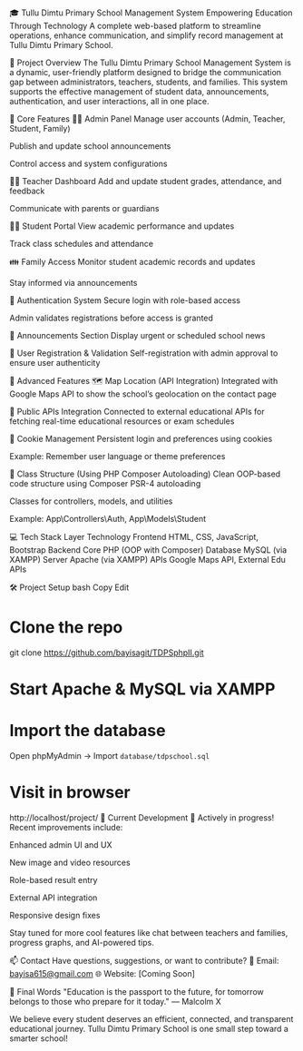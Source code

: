 🎓 Tullu Dimtu Primary School Management System
Empowering Education Through Technology
A complete web-based platform to streamline operations, enhance communication, and simplify record management at Tullu Dimtu Primary School.

🚀 Project Overview
The Tullu Dimtu Primary School Management System is a dynamic, user-friendly platform designed to bridge the communication gap between administrators, teachers, students, and families. This system supports the effective management of student data, announcements, authentication, and user interactions, all in one place.

🌟 Core Features
👨‍💼 Admin Panel
Manage user accounts (Admin, Teacher, Student, Family)

Publish and update school announcements

Control access and system configurations

👩‍🏫 Teacher Dashboard
Add and update student grades, attendance, and feedback

Communicate with parents or guardians

👨‍🎓 Student Portal
View academic performance and updates

Track class schedules and attendance

👪 Family Access
Monitor student academic records and updates

Stay informed via announcements

🔐 Authentication System
Secure login with role-based access

Admin validates registrations before access is granted

📢 Announcements Section
Display urgent or scheduled school news

📝 User Registration & Validation
Self-registration with admin approval to ensure user authenticity

🔧 Advanced Features
🗺️ Map Location (API Integration)
Integrated with Google Maps API to show the school’s geolocation on the contact page

🔌 Public APIs Integration
Connected to external educational APIs for fetching real-time educational resources or exam schedules

🍪 Cookie Management
Persistent login and preferences using cookies

Example: Remember user language or theme preferences

🧱 Class Structure (Using PHP Composer Autoloading)
Clean OOP-based code structure using Composer PSR-4 autoloading

Classes for controllers, models, and utilities

Example: App\Controllers\Auth, App\Models\Student


💻 Tech Stack
Layer	Technology
Frontend	HTML, CSS, JavaScript, Bootstrap
Backend	Core PHP (OOP with Composer)
Database	MySQL (via XAMPP)
Server	Apache (via XAMPP)
APIs	Google Maps API, External Edu APIs

🛠️ Project Setup
bash
Copy
Edit
# Clone the repo
git clone https://github.com/bayisagit/TDPSphpII.git

# Start Apache & MySQL via XAMPP

# Import the database
Open phpMyAdmin → Import `database/tdpschool.sql`

# Visit in browser
http://localhost/project/
🔄 Current Development
🚧 Actively in progress!
Recent improvements include:

Enhanced admin UI and UX

New image and video resources

Role-based result entry

External API integration

Responsive design fixes

Stay tuned for more cool features like chat between teachers and families, progress graphs, and AI-powered tips.

📫 Contact
Have questions, suggestions, or want to contribute?
📧 Email: bayisa615@gmail.com
🌐 Website: [Coming Soon]

🏁 Final Words
"Education is the passport to the future, for tomorrow belongs to those who prepare for it today."
— Malcolm X

We believe every student deserves an efficient, connected, and transparent educational journey. Tullu Dimtu Primary School is one small step toward a smarter school!
